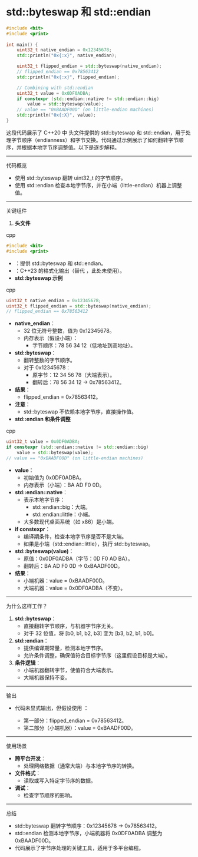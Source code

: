 # std::byteswap 和 std::endian

```C++
#include <bit>
#include <print>
 
int main() {
    uint32_t native_endian = 0x12345678;
    std::println("0x{:x}", native_endian);

    uint32_t flipped_endian = std::byteswap(native_endian);
    // flipped_endian == 0x78563412
    std::println("0x{:x}", flipped_endian);

    // Combining with std::endian
    uint32_t value = 0x0DF0ADBA;
    if constexpr (std::endian::native != std::endian::big)
        value = std::byteswap(value);
    // value == "0xBAADF00D" (on little-endian machines)
    std::println("0x{:X}", value);
}
```

这段代码展示了 C++20 中 <bit> 头文件提供的 std::byteswap 和 std::endian，用于处理字节顺序（endianness）和字节交换。代码通过示例展示了如何翻转字节顺序，并根据本地字节序调整值。以下是逐步解释。

------

代码概览

- 使用 std::byteswap 翻转 uint32_t 的字节顺序。
- 使用 std::endian 检查本地字节序，并在小端（little-endian）机器上调整值。

------

关键组件

1. **头文件**

cpp

```cpp
#include <bit>
#include <print>
```

- <bit>：提供 std::byteswap 和 std::endian。
- <print>：C++23 的格式化输出（替代 <iostream>，此处未使用）。
- **std::byteswap 示例**

cpp

```cpp
uint32_t native_endian = 0x12345678;
uint32_t flipped_endian = std::byteswap(native_endian);
// flipped_endian == 0x78563412
```

- **native_endian**：
  - 32 位无符号整数，值为 0x12345678。
  - 内存表示（假设小端）：
    - 字节顺序：78 56 34 12（低地址到高地址）。
- **std::byteswap**：
  - 翻转整数的字节顺序。
  - 对于 0x12345678：
    - 原字节：12 34 56 78（大端表示）。
    - 翻转后：78 56 34 12 → 0x78563412。
- **结果**：
  - flipped_endian = 0x78563412。
- **注意**：
  - std::byteswap 不依赖本地字节序，直接操作值。
- **std::endian 和条件调整**

cpp

```cpp
uint32_t value = 0x0DF0ADBA;
if constexpr (std::endian::native != std::endian::big)
    value = std::byteswap(value);
// value == "0xBAADF00D" (on little-endian machines)
```

- **value**：
  - 初始值为 0x0DF0ADBA。
  - 内存表示（小端）：BA AD F0 0D。
- **std::endian::native**：
  - 表示本地字节序：
    - std::endian::big：大端。
    - std::endian::little：小端。
  - 大多数现代桌面系统（如 x86）是小端。
- **if constexpr**：
  - 编译期条件，检查本地字节序是否不是大端。
  - 如果是小端（std::endian::little），执行 std::byteswap。
- **std::byteswap(value)**：
  - 原值：0x0DF0ADBA（字节：0D F0 AD BA）。
  - 翻转后：BA AD F0 0D → 0xBAADF00D。
- **结果**：
  - 小端机器：value = 0xBAADF00D。
  - 大端机器：value = 0x0DF0ADBA（不变）。

------

为什么这样工作？

1. **std::byteswap**：
   - 直接翻转字节顺序，与机器字节序无关。
   - 对于 32 位值，将 [b0, b1, b2, b3] 变为 [b3, b2, b1, b0]。
2. **std::endian**：
   - 提供编译期常量，检测本地字节序。
   - 允许条件调整，确保值符合目标字节序（这里假设目标是大端）。
3. **条件逻辑**：
   - 小端机器翻转字节，使值符合大端表示。
   - 大端机器保持不变。

------

输出

- 代码未显式输出，但假设使用 <print>：
  - 第一部分：flipped_endian = 0x78563412。
  - 第二部分（小端机器）：value = 0xBAADF00D。

------

使用场景

- **跨平台开发**：
  - 处理网络数据（通常大端）与本地字节序的转换。
- **文件格式**：
  - 读取或写入特定字节序的数据。
- **调试**：
  - 检查字节顺序的影响。

------

总结

- std::byteswap 翻转字节顺序：0x12345678 → 0x78563412。
- std::endian 检测本地字节序，小端机器将 0x0DF0ADBA 调整为 0xBAADF00D。
- 代码展示了字节序处理的关键工具，适用于多平台编程。